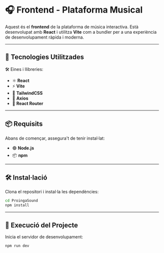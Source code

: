 # 🎧 **Frontend - Plataforma Musical**

Aquest és el **frontend** de la plataforma de música interactiva. Està desenvolupat amb **React** i utilitza **Vite** com a bundler per a una experiència de desenvolupament ràpida i moderna.

---

## 🚀 Tecnologies Utilitzades

🛠️ Eines i llibreries:

* ⚛️ **React**
* ⚡ **Vite**
* 🎨 **TailwindCSS**
* 🔗 **Axios**
* 🧭 **React Router**

---

## 📦 Requisits

Abans de començar, assegura't de tenir instal·lat:

* 🟢 **Node.js**
* 📦 **npm**

---

## 🛠️ Instal·lació

Clona el repositori i instal·la les dependències:

```bash
cd ProingaSound
npm install
```

---

## 🚀 Execució del Projecte

Inicia el servidor de desenvolupament:

```bash
npm run dev
```

